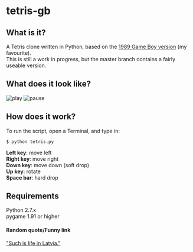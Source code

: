 # tetris-gb
## What is it?
A Tetris clone written in Python, based on the [1989 Game Boy version](http://en.wikipedia.org/wiki/Tetris_%28Game_Boy%29) (my favourite).   
This is still a work in progress, but the master branch contains a fairly useable version.

## What does it look like?
![play](https://raw.github.com/ncocacola/tetris-gb/master/latest_play.png)
![pause](https://raw.github.com/ncocacola/tetris-gb/master/latest_pause.png)

## How does it work?
To run the script, open a Terminal, and type in:

    $ python tetris.py

**Left key**: move left   
**Right key**: move right   
**Down key**: move down (soft drop)   
**Up key**: rotate   
**Space bar**: hard drop

<!--and follow the on-screen instructions.-->

## Requirements
Python 2.7.x  
pygame 1.91 or higher

#### Random quote/Funny link
["Such is life in Latvia."](http://www.reddit.com/r/latvianjokes)
